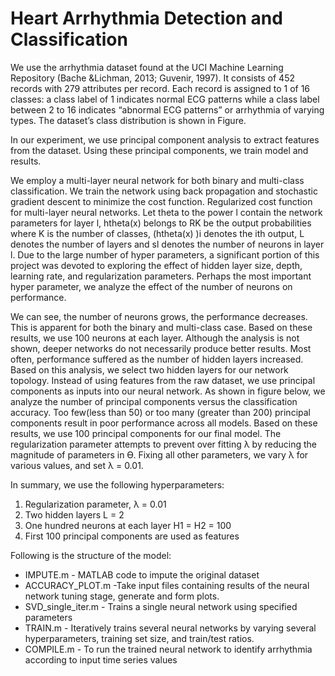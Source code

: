 
# Heart Arrhythmia Detection and Classification

We use the arrhythmia dataset found at the UCI Machine Learning Repository (Bache &Lichman, 2013; Guvenir, 1997). It consists of 452 records with 279 attributes per record. Each record is assigned to 1 of 16 classes: a class label of 1 indicates normal ECG patterns while a class label between 2 to 16 indicates “abnormal ECG patterns” or arrhythmia of varying types. The dataset’s class distribution is shown in Figure.

In our experiment, we use principal component analysis to extract features from the dataset. Using these principal components, we train model and results.

We employ a multi-layer neural network for both binary and multi-class classification. We train the network using back propagation and stochastic gradient descent to minimize the cost function.
Regularized cost function for multi-layer neural networks. Let theta to the power l contain the network parameters for layer l, htheta(x) belongs to RK be the output probabilities where K is the number of classes, (htheta(x) )i denotes the ith output, L denotes the number of layers and sl denotes the number of neurons in layer l.
Due to the large number of hyper parameters, a significant portion of this project was devoted to exploring the effect of hidden layer size, depth, learning rate, and regularization parameters. Perhaps the most important hyper parameter, we analyze the effect of the number of neurons on performance.

We can see, the number of neurons grows, the performance decreases. This is apparent for both the binary and multi-class case. Based on these results, we use 100 neurons at each layer. Although the analysis is not shown, deeper networks do not necessarily produce better results. Most often, performance suffered as the number of hidden layers increased. Based on this analysis, we select two hidden layers for our network topology. Instead of using features from the raw dataset, we use principal components as inputs into our neural network. As shown in figure below, we analyze the number of principal components versus the classification accuracy.
Too few(less than 50) or too many (greater than 200) principal components result in poor performance across all models. Based on these results, we use 100 principal components for our final model. The regularization parameter attempts to prevent over fitting λ by reducing the magnitude of parameters in ϴ. Fixing all other parameters, we vary λ for various values, and set λ = 0.01.

In summary, we use the following hyperparameters:

1.	Regularization parameter, λ = 0.01 
2.	Two hidden layers L = 2 
3.	One hundred neurons at each layer H1 = H2 = 100 
4.	First 100 principal components are used as features

Following is the structure of the model:

- IMPUTE.m - MATLAB code to impute the original dataset
- ACCURACY_PLOT.m -Take input files containing results of the neural network tuning stage, generate and form plots.
- SVD_single_iter.m - Trains a single neural network using specified parameters
- TRAIN.m - Iteratively trains several neural networks by varying several hyperparameters, training set size, and train/test ratios.
- COMPILE.m - To run the trained neural network to identify arrhythmia according to input time series values
